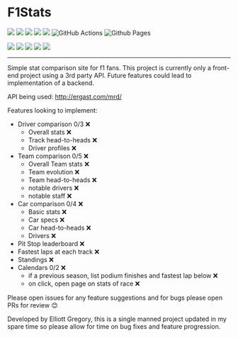# F1Stats

![](https://img.shields.io/badge/Angular-DD0031?style=for-the-badge&logo=angular&logoColor=white)
![](https://img.shields.io/badge/npm-CB3837?style=for-the-badge&logo=npm&logoColor=white)
![](https://img.shields.io/badge/TypeScript-007ACC?style=for-the-badge&logo=typescript&logoColor=white)
![](https://img.shields.io/badge/HTML-239120?style=for-the-badge&logo=html5&logoColor=white)
![](https://img.shields.io/badge/CSS-239120?&style=for-the-badge&logo=css3&logoColor=white)
![GitHub Actions](https://img.shields.io/badge/github%20actions-%232671E5.svg?style=for-the-badge&logo=githubactions&logoColor=white)
![Github Pages](https://img.shields.io/badge/github%20pages-121013?style=for-the-badge&logo=github&logoColor=white)

![](https://img.shields.io/badge/Maintained%3F-no-red.svg)
![](https://img.shields.io/github/license/ElliottDG/F1-Stats.svg)
![](https://img.shields.io/github/issues/ElliottDG/F1-Stats.svg)
![](https://img.shields.io/github/issues-pr-closed/ElliottDG/F1-Stats.svg)
![](https://img.shields.io/website-up-down-green-red/http/elliottdg.github.io/F1-Stats)

---

Simple stat comparison site for f1 fans. This project is currently only a front-end project using a 3rd party API. Future features could lead to implementation of a backend.

API being used: http://ergast.com/mrd/

Features looking to implement:
- Driver comparison 0/3 ❌
    - Overall stats ❌
    - Track head-to-heads ❌
    - Driver profiles ❌
- Team comparison 0/5 ❌
    - Overall Team stats ❌
    - Team evolution ❌
    - Team head-to-heads ❌
    - notable drivers ❌
    - notable staff ❌
- Car comparison 0/4 ❌
    - Basic stats ❌
    - Car specs ❌
    - Car head-to-heads ❌
    - Drivers ❌
- Pit Stop leaderboard ❌
- Fastest laps at each track ❌
- Standings ❌
- Calendars 0/2 ❌
    - if a previous season, list podium finishes and fastest lap below ❌
    - on click, open page on stats of race ❌

Please open issues for any feature suggestions and for bugs please open PRs for review 😊

Developed by Elliott Gregory, this is a single manned project updated in my spare time so please allow for time on bug fixes and feature progression.
